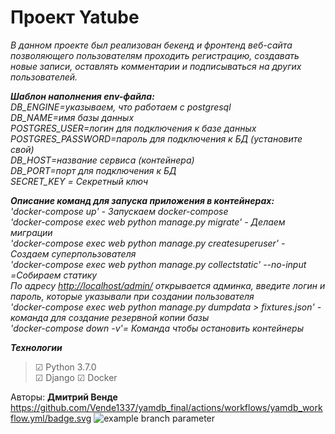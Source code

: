 # Проект Yatube

<i>В данном проекте был реализован бекенд и фронтенд веб-сайта позволяющего пользователям проходить регистрацию, создавать новые записи, оставлять комментарии и подписываться на других пользователей.</i>

<i><b>Шаблон наполнения env-файла:</i></b><br>
<i>
DB_ENGINE=указываем, что работаем с postgresql<br>
DB_NAME=имя базы данных<br>
POSTGRES_USER=логин для подключения к базе данных<br>
POSTGRES_PASSWORD=пароль для подключения к БД (установите свой)<br>
DB_HOST=название сервиса (контейнера)<br>
DB_PORT=порт для подключения к БД<br>
SECRET_KEY = Секретный ключ</i><br>


<i><b>Описание команд для запуска приложения в контейнерах:</i></b><br>
<i>
'docker-compose up' - Запускаем docker-compose<br>
'docker-compose exec web python manage.py migrate' - Делаем миграции<br>
'docker-compose exec web python manage.py createsuperuser' - Создаем суперпользователя<br>
'docker-compose exec web python manage.py collectstatic' --no-input =Собираем статику<br>
По адресу <http://localhost/admin/> открывается админка, введите логин и пароль, которые указывали при создании пользователя<br>
'docker-compose exec web python manage.py dumpdata > fixtures.json' - команда для создание резервной копии базы <br>
'docker-compose down -v'= Команда чтобы остановить контейнеры </i>
</li>
<i><b>Технологии</i></b>
<blockquote>
☑ Python 3.7.0 <br>
☑ Django
☑ Docker
</blockquote>

Авторы:
<b>Дмитрий Венде</b><br>
https://github.com/Vende1337/yamdb_final/actions/workflows/yamdb_workflow.yml/badge.svg
![example branch parameter](https://github.com/Vende1337/yamdb_final/actions/workflows/yamdb_workflow.yml/badge.svg)